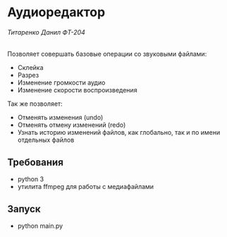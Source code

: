 # Аудиоредактор

###### Титаренко Данил ФТ-204

Позволяет совершать базовые операции со звуковыми файлами:

- Склейка
- Разрез
- Изменение громкости аудио
- Изменение скорости воспроизведения

Так же позволяет:

- Отменять изменения (undo)
- Отменять отмену изменений (redo)
- Узнать историю изменений файлов, как глобально, так и по имени отдельных файлов


## Требования

- python 3
- утилита ffmpeg для работы с медиафайлами


## Запуск

- python main.py
